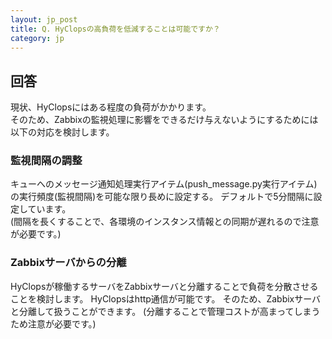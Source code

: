 ```yaml
---
layout: jp_post
title: Q. HyClopsの高負荷を低減することは可能ですか？
category: jp 
---
```


## 回答

現状、HyClopsにはある程度の負荷がかかります。  
そのため、Zabbixの監視処理に影響をできるだけ与えないようにするためには以下の対応を検討します。  

### 監視間隔の調整

キューへのメッセージ通知処理実行アイテム(push_message.py実行アイテム)の実行頻度(監視間隔)を可能な限り長めに設定する。
デフォルトで5分間隔に設定しています。  
(間隔を長くすることで、各環境のインスタンス情報との同期が遅れるので注意が必要です。)

### Zabbixサーバからの分離

HyClopsが稼働するサーバをZabbixサーバと分離することで負荷を分散させることを検討します。
HyClopsはhttp通信が可能です。
そのため、Zabbixサーバと分離して扱うことができます。
(分離することで管理コストが高まってしまうため注意が必要です。)



